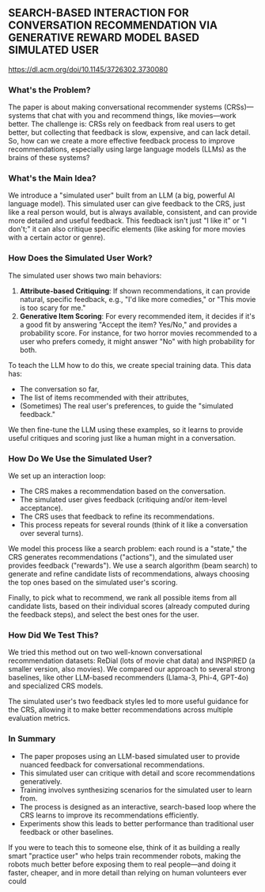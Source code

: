 ## SEARCH-BASED INTERACTION FOR CONVERSATION RECOMMENDATION VIA GENERATIVE REWARD MODEL BASED SIMULATED USER
https://dl.acm.org/doi/10.1145/3726302.3730080

### **What's the Problem?** 
The paper is about making conversational recommender systems (CRSs)—systems that chat with you and recommend things, like movies—work better. The challenge is: CRSs rely on feedback from real users to get better, but collecting that feedback is slow, expensive, and can lack detail. So, how can we create a more effective feedback process to improve recommendations, especially using large language models (LLMs) as the brains of these systems?

### **What's the Main Idea?** 
We introduce a "simulated user" built from an LLM (a big, powerful AI language model). This simulated user can give feedback to the CRS, just like a real person would, but is always available, consistent, and can provide more detailed and useful feedback. This feedback isn't just "I like it" or "I don't;" it can also critique specific elements (like asking for more movies with a certain actor or genre).

### **How Does the Simulated User Work?** 
The simulated user shows two main behaviors:

1. **Attribute-based Critiquing**: If shown recommendations, it can provide natural, specific feedback, e.g., "I'd like more comedies," or "This movie is too scary for me."
2. **Generative Item Scoring**: For every recommended item, it decides if it's a good fit by answering "Accept the item? Yes/No," and provides a probability score. For instance, for two horror movies recommended to a user who prefers comedy, it might answer "No" with high probability for both.

To teach the LLM how to do this, we create special training data. This data has:

- The conversation so far,
- The list of items recommended with their attributes,
- (Sometimes) The real user's preferences, to guide the "simulated feedback."

We then fine-tune the LLM using these examples, so it learns to provide useful critiques and scoring just like a human might in a conversation.

### **How Do We Use the Simulated User?** 
We set up an interaction loop:

- The CRS makes a recommendation based on the conversation.
- The simulated user gives feedback (critiquing and/or item-level acceptance).
- The CRS uses that feedback to refine its recommendations.
- This process repeats for several rounds (think of it like a conversation over several turns).

We model this process like a search problem: each round is a "state," the CRS generates recommendations ("actions"), and the simulated user provides feedback ("rewards"). We use a search algorithm (beam search) to generate and refine candidate lists of recommendations, always choosing the top ones based on the simulated user's scoring.

Finally, to pick what to recommend, we rank all possible items from all candidate lists, based on their individual scores (already computed during the feedback steps), and select the best ones for the user.

### **How Did We Test This?** 
We tried this method out on two well-known conversational recommendation datasets: ReDial (lots of movie chat data) and INSPIRED (a smaller version, also movies). We compared our approach to several strong baselines, like other LLM-based recommenders (Llama-3, Phi-4, GPT-4o) and specialized CRS models.

The simulated user's two feedback styles led to more useful guidance for the CRS, allowing it to make better recommendations across multiple evaluation metrics.

### **In Summary**

- The paper proposes using an LLM-based simulated user to provide nuanced feedback for conversational recommendations.
- This simulated user can critique with detail and score recommendations generatively.
- Training involves synthesizing scenarios for the simulated user to learn from.
- The process is designed as an interactive, search-based loop where the CRS learns to improve its recommendations efficiently.
- Experiments show this leads to better performance than traditional user feedback or other baselines.

If you were to teach this to someone else, think of it as building a really smart "practice user" who helps train recommender robots, making the robots much better before exposing them to real people—and doing it faster, cheaper, and in more detail than relying on human volunteers ever could